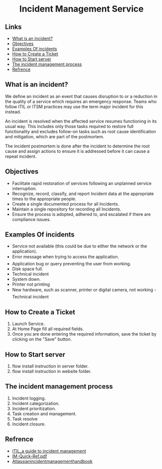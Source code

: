 <h1 align="center">Incident Management Service</h1>

## Links
- [What is an incident?](#link1)
- [Objectives](#link2)
- [Examples Of incidents](#link3)
- [How to Create a Ticket](#link4)
- [How to Start server](#link5)
- [The incident management process](#link6)
- [Refrence](#link7)


## <a name="link1"></a>What is an incident?
We define an incident as an event that causes disruption to or a reduction in the quality of a service which requires an emergency response. Teams who follow ITIL or ITSM practices may use the term
major incident for this instead.

An incident is resolved when the affected service resumes functioning in its usual way. This includes only those tasks required to restore full functionality and excludes follow-on tasks such as root cause identification and mitigation, which are part of the postmortem.

The incident postmortem is done after the incident to determine the root cause and assign actions to ensure it is addressed before it can cause a repeat incident.


## <a name="link2"></a>Objectives
- Facilitate rapid restoration of services following an unplanned service interruption.
- Recognize, record, classify, and report Incident data at the appropriate times to the appropriate people.
- Create a single documented process for all Incidents.
- Maintain a single repository for recording all Incidents.
- Ensure the process is adopted, adhered to, and escalated if there are compliance issues.

## <a name="link3"></a>Examples Of incidents
- Service not available (this could be due to either the network or the application). 
- Error message when trying to access the application.
- Application bug or query preventing the user from working.
- Disk space full.
- Technical incident
- System down.
- Printer not printing
- New hardware, such as scanner, printer or digital camera, not working
- Technical incident

## <a name="link4"></a>How to Create a Ticket
1. Launch Service.
2. At Home Page fill all required fields.
3. Once you are done entering the required informatiom, save the ticket by clicking on the "Save" button.


## <a name="link5"></a>How to Start server
1. flow install instruction in server folder.
2. flow install instruction in website folder.

## <a name="link6"></a>The incident management process
1. Incident logging.
2. Incident categorization.
3. Incident prioritization.
4. Task creation and management.
5. Task resolve
6. Incident closure.


## <a name="link7"></a>Refrence
- [ITIL_a guide to incident management](https://www.doc-developpement-durable.org/file/Projets-informatiques/cours-&-manuels-informatiques/ITIL/ITIL_a%20guide%20to%20incident%20management.pdf)
- [IM-Quick-Ref.pdf](https://www.bu.edu/tech/files/2011/04/IM-Quick-Ref.pdf)
- [Atlassianincidentmanagementhandbook](https://systemology.com.au/wp-content/uploads/2020/02/Atlassianincidentmanagementhandbook.pdf)


